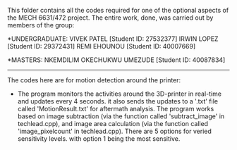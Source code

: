 This folder contains all the codes required for one of the optional aspects of the MECH 6631/472 project.
The entire work, done, was carried out by members of the group:

*UNDERGRADUATE:
VIVEK PATEL [Student ID: 27532377]
IRWIN LOPEZ [Student ID: 29372431]
REMI EHOUNOU [Student ID: 40007669]

*MASTERS:
NKEMDILIM OKECHUKWU UMEZUDE [Student ID: 40087834]

--------------------------------------------------------------------------------------------------

The codes here are for motion detection around the printer:

- The program monitors the activities around the 3D-printer in real-time and updates every 4 seconds.
it also sends the updates to a '.txt' file called 'MotionResult.txt' for aftermath analysis.
The program works based on image subtraction (via the function called 'subtract_image' in techlead.cpp),
and image area calculation (via the function called 'image_pixelcount' in techlead.cpp).
There are 5 options for veried sensitivity levels. with option 1 being the most sensitive.